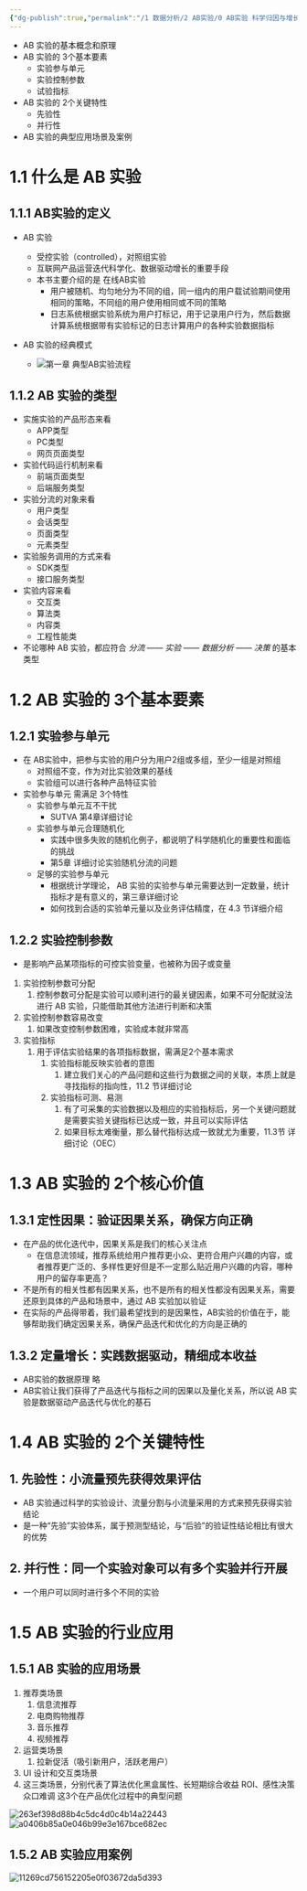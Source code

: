 ```yaml
---
{"dg-publish":true,"permalink":"/1 数据分析/2 AB实验/0 AB实验 科学归因与增长利器/1 了解 AB 实验/1 AB 实验的基本原理和应用/","dgPassFrontmatter":true,"noteIcon":"","created":"2023-10-03T07:38:21.146+08:00","updated":"2023-10-03T07:40:46.489+08:00"}
---
```


- AB 实验的基本概念和原理
- AB 实验的 3个基本要素
	- 实验参与单元
	- 实验控制参数
	- 试验指标
- AB 实验的 2个关键特性
	- 先验性
	- 并行性
- AB 实验的典型应用场景及案例

# 1.1 什么是 AB 实验

## 1.1.1 AB实验的定义

- AB 实验
	- 受控实验（controlled），对照组实验
	- 互联网产品运营迭代科学化、数据驱动增长的重要手段
	- 本书主要介绍的是 在线AB实验
		- 用户被随机、均匀地分为不同的组，同一组内的用户载试验期间使用相同的策略，不同组的用户使用相同或不同的策略
		- 日志系统根据实验系统为用户打标记，用于记录用户行为，然后数据计算系统根据带有实验标记的日志计算用户的各种实验数据指标

- AB 实验的经典模式
	- ![第一章 典型AB实验流程](https://xunhuanke-1309879741.cos.ap-nanjing.myqcloud.com/blog/%E7%AC%AC%E4%B8%80%E7%AB%A0%20%E5%85%B8%E5%9E%8BAB%E5%AE%9E%E9%AA%8C%E6%B5%81%E7%A8%8B.png)

## 1.1.2 AB 实验的类型

- 实施实验的产品形态来看
	- APP类型
	- PC类型
	- 网页页面类型
- 实验代码运行机制来看
	- 前端页面类型
	- 后端服务类型
- 实验分流的对象来看
	- 用户类型
	- 会话类型
	- 页面类型
	- 元素类型
- 实验服务调用的方式来看
	- SDK类型
	- 接口服务类型
- 实验内容来看
	- 交互类
	- 算法类
	- 内容类
	- 工程性能类
- 不论哪种 AB 实验，都应符合 *分流 —— 实验 —— 数据分析 —— 决策* 的基本类型


# 1.2 AB 实验的 3个基本要素

## 1.2.1 实验参与单元

- 在 AB实验中，把参与实验的用户分为用户2组或多组，至少一组是对照组
	- 对照组不变，作为对比实验效果的基线
	- 实验组可以进行各种产品特征实验
- 实验参与单元 需满足 3个特性
	- 实验参与单元互不干扰
		- SUTVA 第4章详细讨论
	- 实验参与单元合理随机化
		- 实践中很多失败的随机化例子，都说明了科学随机化的重要性和面临的挑战
		- 第5章 详细讨论实验随机分流的问题
	- 足够的实验参与单元
		- 根据统计学理论， AB 实验的实验参与单元需要达到一定数量，统计指标才是有意义的，第三章详细讨论
		- 如何找到合适的实验单元量以及业务评估精度，在 4.3 节详细介绍

## 1.2.2 实验控制参数

- 是影响产品某项指标的可控实验变量，也被称为因子或变量

1. 实验控制参数可分配 
	1. 控制参数可分配是实验可以顺利进行的最关键因素，如果不可分配就没法进行 AB 实验，只能借助其他方法进行判断和决策
2. 实验控制参数容易改变
	1. 如果改变控制参数困难，实验成本就非常高
3. 实验指标
	1. 用于评估实验结果的各项指标数据，需满足2个基本需求
		1. 实验指标能反映实验者的意图
			1. 建立我们关心的产品问题和这些行为数据之间的关联，本质上就是寻找指标的指向性，11.2 节详细讨论
		2. 实验指标可测、易测
			1. 有了可采集的实验数据以及相应的实验指标后，另一个关键问题就是需要实验关键指标已达成一致，并且可以实际评估
			2. 如果目标太难衡量，那么替代指标达成一致就尤为重要，11.3节 详细讨论（OEC）

# 1.3 AB 实验的 2个核心价值

## 1.3.1 定性因果：验证因果关系，确保方向正确

- 在产品的优化迭代中，因果关系是我们的核心关注点
	- 在信息流领域，推荐系统给用户推荐更小众、更符合用户兴趣的内容，或者推荐更广泛的、多样性更好但是不一定那么贴近用户兴趣的内容，哪种用户的留存率更高？
- 不是所有的相关性都有因果关系，也不是所有的相关性都没有因果关系，需要还原到具体的产品和场景中，通过 AB 实验加以验证
- 在实际的产品得带着，我们最希望找到的是因果性，AB实验的价值在于，能够帮助我们确定因果关系，确保产品迭代和优化的方向是正确的

## 1.3.2 定量增长：实践数据驱动，精细成本收益

- AB实验的数据原理 略
- AB实验让我们获得了产品迭代与指标之间的因果以及量化关系，所以说 AB 实验是数据驱动产品迭代与优化的基石

# 1.4 AB 实验的 2个关键特性

## 1. 先验性：小流量预先获得效果评估

- AB 实验通过科学的实验设计、流量分割与小流量采用的方式来预先获得实验结论
- 是一种“先验”实验体系，属于预测型结论，与“后验”的验证性结论相比有很大的优势
## 2. 并行性：同一个实验对象可以有多个实验并行开展

- 一个用户可以同时进行多个不同的实验

# 1.5 AB 实验的行业应用

## 1.5.1 AB 实验的应用场景

1. 推荐类场景
	1. 信息流推荐
	2. 电商购物推荐
	3. 音乐推荐
	4. 视频推荐
2. 运营类场景
	1. 拉新促活（吸引新用户，活跃老用户）
3. UI 设计和交互类场景
4. 这三类场景，分别代表了算法优化黑盒属性、长短期综合收益 ROI、感性决策众口难调 这3个在产品优化过程中的典型问题

![263ef398d88b4c5dc4d0c4b14a22443](https://xunhuanke-1309879741.cos.ap-nanjing.myqcloud.com/blog/263ef398d88b4c5dc4d0c4b14a22443.jpg)
![a0406b85a0e046b99e3e167bce682ec](https://xunhuanke-1309879741.cos.ap-nanjing.myqcloud.com/blog/a0406b85a0e046b99e3e167bce682ec.jpg)

## 1.5.2 AB 实验应用案例

![11269cd756152205e0f03672da5d393](https://xunhuanke-1309879741.cos.ap-nanjing.myqcloud.com/blog/11269cd756152205e0f03672da5d393.jpg)
